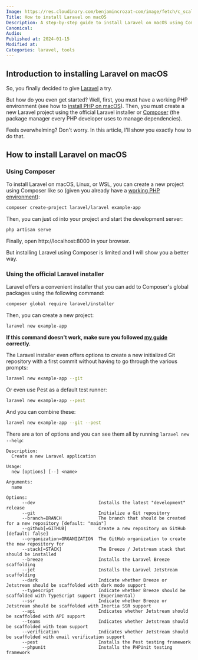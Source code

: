 ```yaml
---
Image: https://res.cloudinary.com/benjamincrozat-com/image/fetch/c_scale,f_webp,q_auto,w_1200/https://github.com/benjamincrozat/content/assets/3613731/abd33b35-a318-41e7-859c-7dab1e8010fe
Title: How to install Laravel on macOS
Description: A step-by-step guide to install Laravel on macOS using Composer or the official Laravel installer.
Canonical: 
Audio:
Published at: 2024-01-15
Modified at:
Categories: laravel, tools
---
```


## Introduction to installing Laravel on macOS

So, you finally decided to give [Laravel](https://laravel.com) a try.

But how do you even get started? Well, first, you must have a working PHP environment (see how to [install PHP on macOS](https://benjamincrozat.com/install-php-mac-laravel-valet)). Then, you must create a new Laravel project using the official Laravel installer or [Composer](https://getcomposer.org) (the package manager every PHP developer uses to manage dependencies).

Feels overwhelming? Don't worry. In this article, I'll show you exactly how to do that.

## How to install Laravel on macOS

### Using Composer

To install Laravel on macOS, Linux, or WSL, you can create a new project using Composer like so (given you already have a [working PHP environment](https://benjamincrozat.com/install-php-mac-laravel-valet)):

```bash
composer create-project laravel/laravel example-app
```

Then, you can just `cd` into your project and start the development server:

```bash
php artisan serve
```

Finally, open http://localhost:8000 in your browser.

But installing Laravel using Composer is limited and I will show you a better way.

### Using the official Laravel installer

Laravel offers a convenient installer that you can add to Composer's global packages using the following command:

```bash
composer global require laravel/installer
```

Then, you can create a new project:

```bash
laravel new example-app
```

**If this command doesn't work, make sure you followed [my guide](https://benjamincrozat.com/install-php-mac-laravel-valet) correctly.**

The Laravel installer even offers options to create a new initialized Git repository with a first commit without having to go through the various prompts:

```bash
laravel new example-app --git
```

Or even use Pest as a default test runner:

```Bash
laravel new example-app --pest
```

And you can combine these:

```bash
laravel new example-app --git --pest
```

There are a ton of options and you can see them all by running `laravel new --help`:

```
Description:
  Create a new Laravel application

Usage:
  new [options] [--] <name>

Arguments:
  name                             

Options:
      --dev                        Installs the latest "development" release
      --git                        Initialize a Git repository
      --branch=BRANCH              The branch that should be created for a new repository [default: "main"]
      --github[=GITHUB]            Create a new repository on GitHub [default: false]
      --organization=ORGANIZATION  The GitHub organization to create the new repository for
      --stack[=STACK]              The Breeze / Jetstream stack that should be installed
      --breeze                     Installs the Laravel Breeze scaffolding
      --jet                        Installs the Laravel Jetstream scaffolding
      --dark                       Indicate whether Breeze or Jetstream should be scaffolded with dark mode support
      --typescript                 Indicate whether Breeze should be scaffolded with TypeScript support (Experimental)
      --ssr                        Indicate whether Breeze or Jetstream should be scaffolded with Inertia SSR support
      --api                        Indicates whether Jetstream should be scaffolded with API support
      --teams                      Indicates whether Jetstream should be scaffolded with team support
      --verification               Indicates whether Jetstream should be scaffolded with email verification support
      --pest                       Installs the Pest testing framework
      --phpunit                    Installs the PHPUnit testing framework
```
